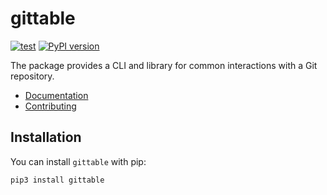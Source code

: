 # gittable

[![test](https://github.com/enorganic/gittable/actions/workflows/test.yml/badge.svg?branch=main)](https://github.com/enorganic/gittable/actions/workflows/test.yml)
[![PyPI version](https://badge.fury.io/py/gittable.svg?icon=si%3Apython)](https://badge.fury.io/py/gittable)

The package provides a CLI and library for common interactions with a
Git repository.

- [Documentation](https://enorganic.github.io/gittable/)
- [Contributing](https://enorganic.github.io/gittable/contributing)

## Installation

You can install `gittable` with pip:

```shell
pip3 install gittable
```
